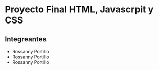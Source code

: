 #  Proyecto Final HTML, Javascrpit y CSS
## Integreantes
- Rossanny Portillo
- Rossanny Portillo
- Rossanny Portillo

